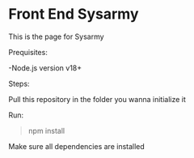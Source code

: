 # Front End Sysarmy

This is the page for Sysarmy

Prequisites:

  -Node.js version v18+

Steps:

Pull this repository in the folder you wanna initialize it

Run:

>npm install

Make sure all dependencies are installed
